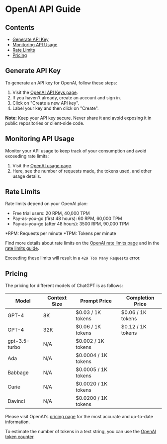 # OpenAI API Guide

## **Contents**

- [Generate API Key](#generate-api-key)
- [Monitoring API Usage](#monitoring-api-usage)
- [Rate Limits](#rate-limits)
- [Pricing](#pricing)

## **Generate API Key**

To generate an API key for OpenAI, follow these steps:

1. Visit the [OpenAI API Keys page](https://platform.openai.com/account/api-keys).
2. If you haven't already, create an account and sign in.
3. Click on "Create a new API key".
4. Label your key and then click on "Create".

**Note:** Keep your API key secure. Never share it and avoid exposing it in public repositories or client-side code.

## **Monitoring API Usage**

Monitor your API usage to keep track of your consumption and avoid exceeding rate limits:

1. Visit the [OpenAI usage page](https://platform.openai.com/account/usage).
2. Here, see the number of requests made, the tokens used, and other usage details.

## **Rate Limits**

Rate limits depend on your OpenAI plan:

- Free trial users: 20 RPM, 40,000 TPM
- Pay-as-you-go (first 48 hours): 60 RPM, 60,000 TPM
- Pay-as-you-go (after 48 hours): 3500 RPM, 90,000 TPM

*RPM: Requests per minute
*TPM: Tokens per minute

Find more details about rate limits on the [OpenAI rate limits page](https://platform.openai.com/account/rate-limits) and in the [rate limits guide](https://platform.openai.com/docs/guides/rate-limits/overview).

Exceeding these limits will result in a `429 Too Many Requests` error.

## **Pricing**

The pricing for different models of ChatGPT is as follows:

| Model       | Context Size | Prompt Price  | Completion Price |
| ----------- | ------------ | ------------  | --------------   |
| GPT-4       | 8K          | $0.03 / 1K tokens  | $0.06 / 1K tokens   |
| GPT-4       | 32K         | $0.06 / 1K tokens  | $0.12 / 1K tokens   |
| gpt-3.5-turbo | N/A      | $0.002 / 1K tokens ||
| Ada         | N/A         | $0.0004 / 1K tokens ||
| Babbage     | N/A         | $0.0005 / 1K tokens ||
| Curie       | N/A         | $0.0020 / 1K tokens ||
| Davinci     | N/A         | $0.0200 / 1K tokens ||

Please visit OpenAI's [pricing page](https://openai.com/pricing) for the most accurate and up-to-date information.

To estimate the number of tokens in a text string, you can use the [OpenAI token counter](https://platform.openai.com/tokenizer).